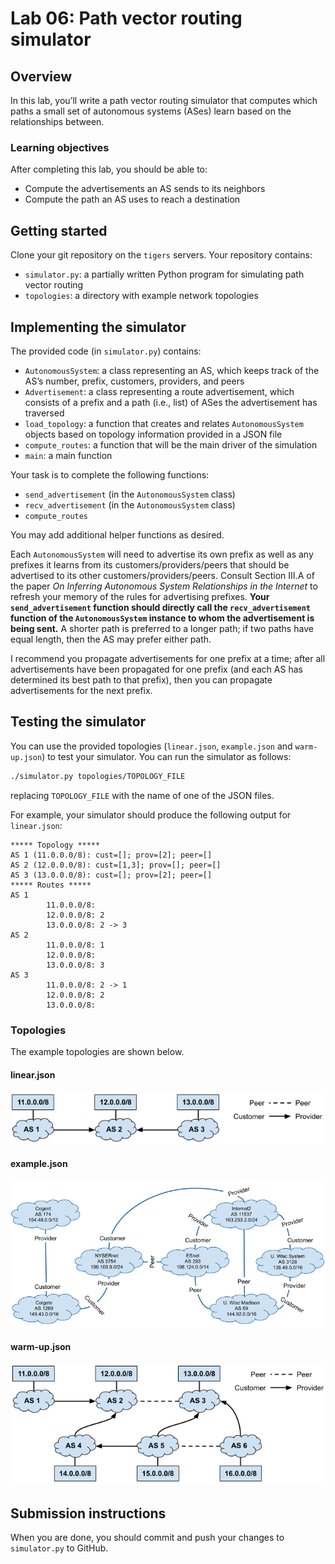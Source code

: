 # Lab 06: Path vector routing simulator

## Overview
In this lab, you’ll write a path vector routing simulator that computes which paths a small set of autonomous systems (ASes) learn based on the relationships between.


### Learning objectives
After completing this lab, you should be able to:
* Compute the advertisements an AS sends to its neighbors
* Compute the path an AS uses to reach a destination

## Getting started

Clone your git repository on the `tigers` servers. Your repository contains:
* `simulator.py`: a partially written Python program for simulating path vector routing
* `topologies`: a directory with example network topologies

## Implementing the simulator
The provided code (in `simulator.py`) contains:
* `AutonomousSystem`: a class representing an AS, which keeps track of the AS’s number, prefix, customers, providers, and peers
* `Advertisement`: a class representing a route advertisement, which consists of a prefix and a path (i.e., list) of ASes the advertisement has traversed
* `load_topology`: a function that creates and relates `AutonomousSystem` objects based on topology information provided in a JSON file
* `compute_routes`: a function that will be the main driver of the simulation
* `main`: a main function

Your task is to complete the following functions:
* `send_advertisement` (in the `AutonomousSystem` class)
* `recv_advertisement` (in the `AutonomousSystem` class)
* `compute_routes`

You may add additional helper functions as desired.

Each `AutonomousSystem` will need to advertise its own prefix as well as any prefixes it learns from its customers/providers/peers that should be advertised to its other customers/providers/peers. Consult Section III.A of the paper *On Inferring Autonomous System Relationships in the Internet* to refresh your memory of the rules for advertising prefixes. **Your `send_advertisement` function should directly call the `recv_advertisement` function of the `AutonomousSystem` instance to whom the advertisement is being sent.** A shorter path is preferred to a longer path; if two paths have equal length, then the AS may prefer either path.

I recommend you propagate advertisements for one prefix at a time; after all advertisements have been propagated for one prefix (and each AS has determined its best path to that prefix), then you can propagate advertisements for the next prefix. 

## Testing the simulator
You can use the provided topologies (`linear.json`, `example.json` and `warm-up.json`) to test your simulator. You can run the simulator as follows:
```bash
./simulator.py topologies/TOPOLOGY_FILE
```
replacing `TOPOLOGY_FILE` with the name of one of the JSON files.

For example, your simulator should produce the following output for `linear.json`: 
```
***** Topology *****
AS 1 (11.0.0.0/8): cust=[]; prov=[2]; peer=[]
AS 2 (12.0.0.0/8): cust=[1,3]; prov=[]; peer=[]
AS 3 (13.0.0.0/8): cust=[]; prov=[2]; peer=[]
***** Routes *****
AS 1
        11.0.0.0/8: 
        12.0.0.0/8: 2
        13.0.0.0/8: 2 -> 3
AS 2
        11.0.0.0/8: 1
        12.0.0.0/8: 
        13.0.0.0/8: 3
AS 3
        11.0.0.0/8: 2 -> 1
        12.0.0.0/8: 2
        13.0.0.0/8: 
```

### Topologies
The example topologies are shown below.

#### linear.json
![](topologies/linear.png)

#### example.json
![](topologies/example.png)

#### warm-up.json
![](topologies/warm-up.png)

## Submission instructions
When you are done, you should commit and push your changes to `simulator.py` to GitHub.
